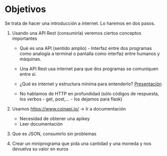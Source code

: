 # Objetivos

Se trata de hacer una introducción a internet. Lo haremos en dos pasos.

1. Usando una API Rest (consumirla) veremos ciertos conceptos importantes
    - Qué es una API (sentido amplio) - Interfaz entre dos programas como analogía a terminal o pantalla como interfaz entre humanos y máquinas.
    - Una API Rest usa internet para que dos programas se comuniquen entre sí.
    - ¿Qué es internet y estructura mínima para entenderlo?
        [Presentación](https://docs.google.com/presentation/d/1QUbGSMi2Ra37yp67Z82X4cDBqvcRvJI7sM24X0K4Do0/edit#slide=id.p3)

    - No hablamos de HTTP en profundidad (sólo códigos de respuesta, los verbos - get, post,... - los dejamos para flask)

2. Usamos https://www.coinapi.io/ -> Ir a documentación
    - Necesidad de obtener una apikey
    - Leer documentación

3. Que es JSON, consumirlo sin problemas

4. Crear un miniprograma que pida una cantidad y una moneda y nos devuelva su valor en euros
